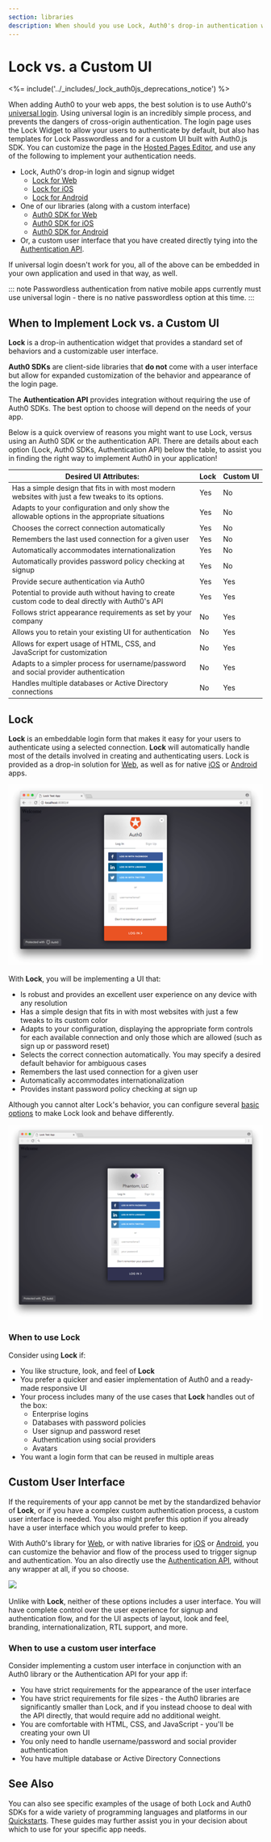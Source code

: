 ```yaml
---
section: libraries
description: When should you use Lock, Auth0's drop-in authentication widget, and when should you use a custom UI with an Auth0 Library? This page will help you decide.
---
```

# Lock vs. a Custom UI

<%= include('../_includes/_lock_auth0js_deprecations_notice') %>

When adding Auth0 to your web apps, the best solution is to use Auth0's [universal login](/hosted-pages/login). Using universal login is an incredibly simple process, and prevents the dangers of cross-origin authentication. The login page uses the Lock Widget to allow your users to authenticate by default, but also has templates for Lock Passwordless and for a custom UI built with Auth0.js SDK. You can customize the page in the [Hosted Pages Editor](${manage_url}/#/login_page), and use any of the following to implement your authentication needs.

* Lock, Auth0's drop-in login and signup widget
  * [Lock for Web](/libraries/lock)
  * [Lock for iOS](/libraries/lock-ios)
  * [Lock for Android](/libraries/lock-android)
* One of our libraries (along with a custom interface)
  * [Auth0 SDK for Web](/libraries/auth0js)
  * [Auth0 SDK for iOS](/libraries/auth0-swift)
  * [Auth0 SDK for Android](/libraries/auth0-android)
* Or, a custom user interface that you have created directly tying into the [Authentication API](/auth-api).

If universal login doesn't work for you, all of the above can be embedded in your own application and used in that way, as well.  

::: note
Passwordless authentication from native mobile apps currently must use universal login - there is no native passwordless option at this time.
:::

## When to Implement Lock vs. a Custom UI

**Lock** is a drop-in authentication widget that provides a standard set of behaviors and a customizable user interface.  

**Auth0 SDKs** are client-side libraries that **do not** come with a user interface but allow for expanded customization of the behavior and appearance of the login page.

The **Authentication API** provides integration without requiring the use of Auth0 SDKs. The best option to choose will depend on the needs of your app.

Below is a quick overview of reasons you might want to use Lock, versus using an Auth0 SDK or the authentication API. There are details about each option (Lock, Auth0 SDKs, Authentication API) below the table, to assist you in finding the right way to implement Auth0 in your application!

<table class="table">
    <thead>
        <tr>
            <th class="text-left"><b>Desired UI Attributes:</b></th>
            <th>Lock</th>
            <th>Custom&nbsp;UI</th>
        </tr>
    </thead>
    <tbody>
        <tr>
            <td>Has a simple design that fits in with most modern websites with just a few tweaks to its options.</td>
            <td class="success text-center">Yes</td>
            <td class="danger text-center">No</td>
        </tr>
        <tr>
            <td>Adapts to your configuration and only show the allowable options in the appropriate situations</td>
            <td class="success text-center">Yes</td>
            <td class="danger text-center">No</td>
        </tr>
        <tr>
            <td>Chooses the correct connection automatically</td>
            <td class="success text-center">Yes</td>
            <td class="danger text-center">No</td>
        </tr>
        <tr>
            <td>Remembers the last used connection for a given user</td>
            <td class="success text-center">Yes</td>
            <td class="danger text-center">No</td>
        </tr>
        <tr>
            <td>Automatically accommodates internationalization</td>
            <td class="success text-center">Yes</td>
            <td class="danger text-center">No</td>
        </tr>
        <tr>
            <td>Automatically provides password policy checking at signup</td>
            <td class="success text-center">Yes</td>
            <td class="danger text-center">No</td>
        </tr>
        <tr>
            <td>Provide secure authentication via Auth0</td>
            <td class="success text-center">Yes</td>
            <td class="success text-center">Yes</td>
        </tr>
        <tr>
            <td>Potential to provide auth without having to create custom code to deal directly with Auth0's API</td>
            <td class="success text-center">Yes</td>
            <td class="success text-center">Yes</td>
        </tr>
        <tr>
            <td>Follows strict appearance requirements as set by your company</td>
            <td class="danger text-center">No</td>
            <td class="success text-center">Yes</td>
        </tr>
        <tr>
            <td>Allows you to retain your existing UI for authentication</td>
            <td class="danger text-center">No</td>
            <td class="success text-center">Yes</td>
        </tr>
        <tr>
            <td>Allows for expert usage of HTML, CSS, and JavaScript for customization</td>
            <td class="danger text-center">No</td>
            <td class="success text-center">Yes</td>
        </tr>
        <tr>
            <td>Adapts to a simpler process for username/password and social provider authentication</td>
            <td class="danger text-center">No</td>
            <td class="success text-center">Yes</td>
        </tr>
        <tr>
            <td>Handles multiple databases or Active Directory connections</td>
            <td class="danger text-center">No</td>
            <td class="success text-center">Yes</td>
        </tr>
    </tbody>
</table>

## Lock

**Lock** is an embeddable login form that makes it easy for your users to authenticate using a selected connection. **Lock** will automatically handle most of the details involved in creating and authenticating users. Lock is provided as a drop-in solution for [Web](/libraries/lock), as well as for native [iOS](/libraries/lock-ios) or [Android](/libraries/lock-android) apps.

![](/media/articles/libraries/lock/lock-default.png)

With **Lock**, you will be implementing a UI that:

* Is robust and provides an excellent user experience on any device with any resolution
* Has a simple design that fits in with most websites with just a few tweaks to its custom color
* Adapts to your configuration, displaying the appropriate form controls for each available connection and only those which are allowed (such as sign up or password reset)
* Selects the correct connection automatically. You may specify a desired default behavior for ambiguous cases
* Remembers the last used connection for a given user
* Automatically accommodates internationalization
* Provides instant password policy checking at sign up

Although you cannot alter Lock's behavior, you can configure several [basic options](/libraries/lock/customization) to make Lock look and behave differently.

![](/media/articles/libraries/lock/lock-phantom.png)

### When to use Lock

Consider using **Lock** if:

* You like structure, look, and feel of **Lock**
* You prefer a quicker and easier implementation of Auth0 and a ready-made responsive UI
* Your process includes many of the use cases that **Lock** handles out of the box:
  * Enterprise logins
  * Databases with password policies
  * User signup and password reset
  * Authentication using social providers
  * Avatars
* You want a login form that can be reused in multiple areas

## Custom User Interface

If the requirements of your app cannot be met by the standardized behavior of **Lock**, or if you have a complex custom authentication process, a custom user interface is needed. You also might prefer this option if you already have a user interface which you would prefer to keep.

With Auth0's library for [Web](/libraries/auth0js), or with native libraries for [iOS](/libraries/auth0-swift) or [Android](/libraries/auth0-android), you can customize the behavior and flow of the process used to trigger signup and authentication. You an also directly use the [Authentication API](/auth-api), without any wrapper at all, if you so choose.

![](/media/articles/libraries/lock-vs-customui/customui.png)

Unlike with **Lock**, neither of these options includes a user interface. You will have complete control over the user experience for signup and authentication flow, and for the UI aspects of layout, look and feel, branding, internationalization, RTL support, and more.

### When to use a custom user interface

Consider implementing a custom user interface in conjunction with an Auth0 library or the Authentication API for your app if:

* You have strict requirements for the appearance of the user interface
* You have strict requirements for file sizes - the Auth0 libraries are significantly smaller than Lock, and if you instead choose to deal with the API directly, that would require add no additional weight.
* You are comfortable with HTML, CSS, and JavaScript - you'll be creating your own UI
* You only need to handle username/password and social provider authentication
* You have multiple database or Active Directory Connections

## See Also

You can also see specific examples of the usage of both Lock and Auth0 SDKs for a wide variety of programming languages and platforms in our [Quickstarts](/). These guides may further assist you in your decision about which to use for your specific app needs.

